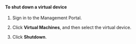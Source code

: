 #### To shut down a virtual device
1. Sign in to the Management Portal.

2. Click **Virtual Machines**, and then select the virtual device.

3. Click **Shutdown**.


